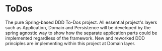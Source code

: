 # ToDos
The pure Spring-based DDD To-Dos project. 
All essential project's layers such as Application, Domain and Persistence will be developed by the spring agnostic way to
show how the separate application parts could be implemented regardless of the framework.
New and reworked DDD principles are implementing within this project at Domain layer.
